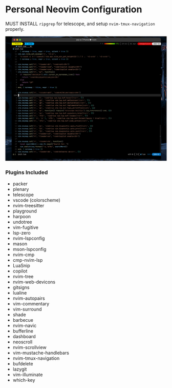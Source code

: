 # Personal Neovim Configuration
MUST INSTALL `ripgrep` for telescope, and setup `nvim-tmux-navigation` properly.

![image](recent-neovim.png)


### Plugins Included
- packer
- plenary
- telescope
- vscode (colorscheme)
- nvim-treesitter
- playground
- harpoon
- undotree
- vim-fugitive
- lsp-zero
- nvim-lspconfig
- mason
- mson-lspconfig
- nvim-cmp
- cmp-nvim-lsp
- LuaSnip
- copilot
- nvim-tree
- nvim-web-devicons
- gitsigns
- lualine
- nvim-autopairs
- vim-commentary
- vim-surround
- shade
- barbecue
- nvim-navic
- bufferline
- dashboard
- neoscroll
- nvim-scrollview
- vim-mustache-handlebars
- nvim-tmux-navigation
- bufdelete
- lazygit
- vim-illuminate
- which-key
